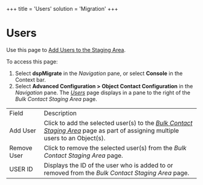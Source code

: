 +++
title = 'Users'
solution = 'Migration'
+++

# Users

<div class="use">

Use this page to [Add Users to the Staging
Area](../Use_Cases/Add_Target_Contacts_to_Objects#Add).

</div>

To access this page:

1.  Select <span style="font-weight: bold;">dspMigrate</span> in the
    <span style="font-style: italic;">Navigation</span> pane, or select
    <span style="font-weight: bold;">Console</span> in the Context bar.
2.  Select <span style="font-weight: bold;">Advanced Configuration \>
    Object Contact Configuration</span> in the
    <span style="font-style: italic;">Navigation</span> pane. The
    *[Users](../../../Platform/Sys_Admin/Page_Desc/Users_H)* page
    displays in a pane to the right of the *Bulk Contact Staging Area*
    page.

|             |                                                                                                                                                                                                        |
| ----------- | ------------------------------------------------------------------------------------------------------------------------------------------------------------------------------------------------------ |
| Field       | Description                                                                                                                                                                                            |
| Add User    | Click to add the selected user(s) to the <span style="font-style: italic;">[Bulk Contact Staging Area](Bulk_Contact_Staging_Area)</span> page as part of assigning multiple users to an Object(s). |
| Remove User | Click to remove the selected user(s) from the <span style="font-style: italic;">Bulk Contact Staging Area</span> page.                                                                                 |
| USER ID     | Displays the ID of the user who is added to or removed from the <span style="font-style: italic;">Bulk Contact Staging Area</span> page.                                                               |
